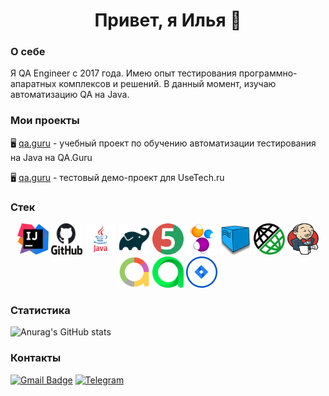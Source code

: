 <h1 align="center"> Привет, я Илья 👋</h1>
<h3>О себе</h3>
Я QA Engineer с 2017 года. Имею опыт тестирования программно-апаратных комплексов и решений. В данный момент, изучаю автоматизацию QA на Java.

### Мои проекты

:desktop_computer: [qa.guru](https://github.com/ilyakhabarov/qa_guru_34_git) - учебный проект по обучению автоматизации тестирования на Java на QA.Guru

:desktop_computer: [qa.guru](https://github.com/ilyakhabarov/UseTechTest) - тестовый демо-проект для UseTech.ru


### Стек

<div align="center">
<a href="https://www.jetbrains.com/idea/"><img alt="InteliJ IDEA" height="50" src="images/icons/IntelliJ_IDEA.png" width="50"/></a>
<a href="https://github.com/"><img alt="GitHub" height="50" src="images/icons/GitHub.png" width="50"/></a>  
<a href="https://www.java.com/"><img alt="Java" height="50" src="images/icons/Java_logo.png" width="50"/></a>
<a href="https://gradle.org/"><img alt="Gradle" height="50" src="images/icons/Gradle.png" width="50"/></a>  
<a href="https://junit.org/junit5/"><img alt="JUnit 5" height="50" src="images/icons/JUnit5.png" width="50"/></a>
<a href="https://selenide.org/"><img alt="Selenide" height="50" src="images/icons/Selenide.png" width="50"/></a>
<a href="https://aerokube.com/selenoid/"><img alt="Selenoid" height="50" src="images/icons/Selenoid.png" width="50"/></a>
<a href="https://rest-assured.io/"><img alt="RestAssured" height="50" src="images/icons/RestAssured.png" width="50"/></a>
<a href="https://www.jenkins.io/"><img alt="Jenkins" height="50" src="images/icons/Jenkins.png" width="50"/></a>
<a href="https://github.com/allure-framework/"><img alt="Allure Report" height="50" src="images/icons/AllureReports.png" width="50"/></a>
<a href="https://qameta.io/"><img alt="Allure TestOps" height="50" src="images/icons/AllureTestOps.svg" width="50"/></a>
<a href="https://www.atlassian.com/software/jira"><img alt="Jira" height="50" src="images/icons/Jira.png" width="50"/></a>  
</div>


### Статистика
![Anurag's GitHub stats](https://github-readme-stats.vercel.app/api?username=ilyakhabarov&show_icons=true&bg_color=00000000)


### Контакты
[![Gmail Badge](https://img.shields.io/badge/-gmail-c14438?style=flat&logo=Gmail&logoColor=white&link=mailto:khabarov.ilya@gmail.com)](mailto:khabarov.ilya@gmail.com)
[![Telegram](https://img.shields.io/badge/-telegram-red?color=blue&logo=telegram&logoColor=white)](https://t.me/khabarov_ilya)


<!--
**ilyakhabarov/ilyakhabarov** is a ✨ _special_ ✨ repository because its `README.md` (this file) appears on your GitHub profile.

Here are some ideas to get you started:

- 🔭 I’m currently working on ...
- 🌱 I’m currently learning ...
- 👯 I’m looking to collaborate on ...
- 🤔 I’m looking for help with ...
- 💬 Ask me about ...
- 📫 How to reach me: ...
- 😄 Pronouns: ...
- ⚡ Fun fact: ...
-->
